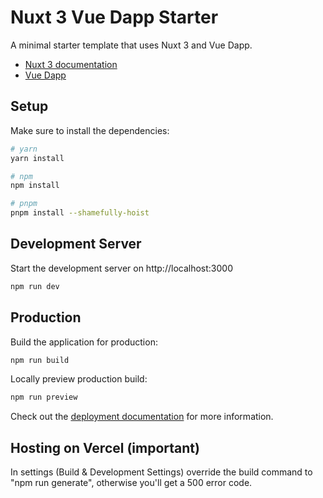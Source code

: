 # Nuxt 3 Vue Dapp Starter

A minimal starter template that uses Nuxt 3 and Vue Dapp.

- [Nuxt 3 documentation](https://nuxt.com/docs/getting-started/introduction)
- [Vue Dapp](https://vue-dapp-docs.netlify.app/)

## Setup

Make sure to install the dependencies:

```bash
# yarn
yarn install

# npm
npm install

# pnpm
pnpm install --shamefully-hoist
```

## Development Server

Start the development server on http://localhost:3000

```bash
npm run dev
```

## Production

Build the application for production:

```bash
npm run build
```

Locally preview production build:

```bash
npm run preview
```

Check out the [deployment documentation](https://nuxt.com/docs/getting-started/deployment) for more information.

## Hosting on Vercel (important)

In settings (Build & Development Settings) override the build command to "npm run generate", otherwise you'll get a 500 error code.
